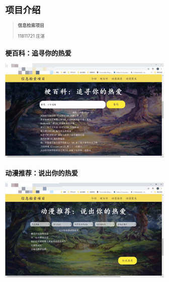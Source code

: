 # 项目介绍

> **信息检索项目**
>
> 11811721 庄湛



## 梗百科：追寻你的热爱

![acg-geng](https://raw.githubusercontent.com/zWeBrain/geng-reference/main/2.jpg?token=ALD3KUDUM3EGYDKGV6ZYF2LAJ4H34)



## 动漫推荐：说出你的热爱

![acg-recommend](https://raw.githubusercontent.com/zWeBrain/geng-reference/main/1.jpg?token=ALD3KUG7N6T4L7CUUJM6ZJDAJ4HWK)

